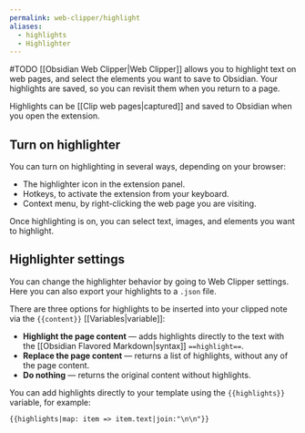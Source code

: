 ```yaml
---
permalink: web-clipper/highlight
aliases:
  - highlights
  - Highlighter
---
```

#TODO
[[Obsidian Web Clipper|Web Clipper]] allows you to highlight text on web pages, and select the elements you want to save to Obsidian. Your highlights are saved, so you can revisit them when you return to a page.

Highlights can be [[Clip web pages|captured]] and saved to Obsidian when you open the extension.

## Turn on highlighter

You can turn on highlighting in several ways, depending on your browser:

- The highlighter icon in the extension panel.
- Hotkeys, to activate the extension from your keyboard.
- Context menu, by right-clicking the web page you are visiting.

Once highlighting is on, you can select text, images, and elements you want to highlight.

## Highlighter settings

You can change the highlighter behavior by going to Web Clipper settings. Here you can also export your highlights to a `.json` file.

There are three options for highlights to be inserted into your clipped note via the `{{content}}` [[Variables|variable]]:

- **Highlight the page content** — adds highlights directly to the text with the [[Obsidian Flavored Markdown|syntax]] `==highlight==`.
- **Replace the page content** — returns a list of highlights, without any of the page content.
- **Do nothing** — returns the original content without highlights.

You can add highlights directly to your template using the `{{highlights}}` variable, for example:

```
{{highlights|map: item => item.text|join:"\n\n"}}
```
